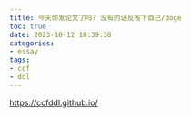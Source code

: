 ```yaml
---
title: 今天你发论文了吗? 没有的话反省下自己/doge
toc: true
date: 2023-10-12 18:39:38
categories:
- essay
tags:
- ccf
- ddl
---
```


https://ccfddl.github.io/
